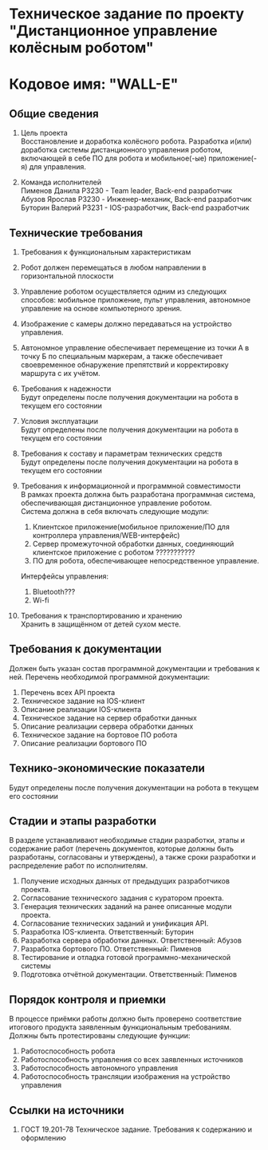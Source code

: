 # Техническое задание по проекту "Дистанционное управление колёсным роботом"
# Кодовое имя: "WALL-E"


## Общие сведения

1. Цель проекта  
    Восстановление и доработка колёсного робота. Разработка и(или) доработка системы дистанционного управления роботом, включающей в себе ПО для робота и мобильное(-ые) приложение(-я) для управления.  

2. Команда исполнителей  
    Пименов Данила P3230 - Team leader, Back-end разработчик  
    Абузов Ярослав P3230 - Инженер-механик, Back-end разработчик  
    Буторин Валерий P3231 - IOS-разработчик, Back-end разработчик

## Технические требования

1. Требования к функциональным характеристикам  
  1. Робот должен перемещаться в любом направлении в горизонтальной плоскости
  2. Управление роботом осуществляется одним из следующих способов: мобильное приложение, пульт управления, автономное управление на основе компьютерного зрения.
  3. Изображение с камеры должно передаваться на устройство управления.
  4. Автономное управление обеспечивает перемещение из точки А в точку Б по специальным маркерам, а также обеспечивает своевременное обнаружение препятствий и корректировку маршрута с их учётом.
2. Требования к надежности  
Будут определены после получения документации на робота в текущем его состоянии
3. Условия эксплуатации  
Будут определены после получения документации на робота в текущем его состоянии
4. Требования к составу и параметрам технических средств  
   Будут определены после получения документации на робота в текущем его состоянии
5. Требования к информационной и программной совместимости  
   В рамках проекта должна быть разработана программная система, обеспечивающая дистанционное управление роботом.  
   Система должна в себя включать следующие модули:
   1. Клиентское приложение(мобильное приложение/ПО для контроллера управления/WEB-интерфейс)
   2. Сервер промежуточной обработки данных, соединяющий клиентское приложение с роботом ???????????
   3. ПО для робота, обеспечивающее непосредственное управление.

   Интерфейсы управления:
   1. Bluetooth???
   2. Wi-fi
6. Требования к транспортированию и хранению  
   Хранить в защищённом от детей сухом месте.

## Требования к документации

Должен быть указан состав программной документации и требования к ней.
  Перечень необходимой программной документации:
  1. Перечень всех API проекта
  2. Техническое задание на IOS-клиент
  3. Описание реализации IOS-клиента
  4. Техническое задание на сервер обработки данных
  5. Описание реализации сервера обработки данных
  6. Техническое задание на бортовое ПО робота
  7. Описание реализации бортового ПО

## Технико-экономические показатели

Будут определены после получения документации на робота в текущем его состоянии


## Cтадии и этапы разработки

В разделе устанавливают необходимые стадии разработки, этапы и содержание работ (перечень документов, которые должны быть разработаны, согласованы и утверждены), а также сроки разработки и распределение работ по исполнителям.
1. Получение исходных данных от предыдущих разработчиков проекта.
2. Согласование технического задания с куратором проекта.
3. Генерация технических заданий на ранее описанные модули проекта.
4. Согласование технических заданий и унификация API.
5. Разработка IOS-клиента. Ответственный: Буторин  
6. Разработка сервера обработки данных. Ответственный: Абузов  
7. Разработка бортового ПО. Ответственный: Пименов
9. Тестирование и отладка готовой программно-механической системы
10. Подготовка отчётной документации. Ответственный: Пименов

## Порядок контроля и приемки
В процессе приёмки работы должно быть проверено соответствие итогового продукта заявленным функциональным требованиям.  
Должны быть протестированы следующие функции:  
1. Работоспособность робота
2. Работоспособность управления со всех заявленных источников
3. Работоспособность автономного управления
4. Работоспособность трансляции изображения на устройство управления

## Ссылки на источники

1. ГОСТ 19.201-78 Техническое задание. Требования к содержанию и оформлению
